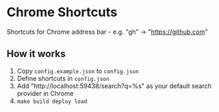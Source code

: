 # Chrome Shortcuts

Shortcuts for Chrome address bar - e.g. "gh" -> "https://github.com"

## How it works

1. Copy `config.example.json` to `config.json`
2. Define shortcuts in `config.json`
3. Add "http://localhost:59438/search?q=%s" as your default search provider in Chrome
4. `make build deploy load`
